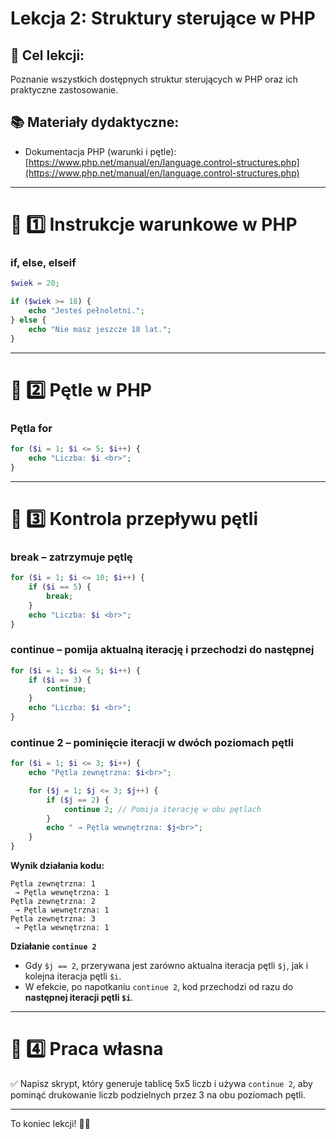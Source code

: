 
# Lekcja 2: Struktury sterujące w PHP

## 🎯 Cel lekcji:
Poznanie wszystkich dostępnych struktur sterujących w PHP oraz ich praktyczne zastosowanie.

## 📚 Materiały dydaktyczne:
- Dokumentacja PHP (warunki i pętle): [https://www.php.net/manual/en/language.control-structures.php](https://www.php.net/manual/en/language.control-structures.php)

---

# 🏁 1️⃣ Instrukcje warunkowe w PHP

### **if, else, elseif**

```php
$wiek = 20;

if ($wiek >= 18) {
    echo "Jesteś pełnoletni.";
} else {
    echo "Nie masz jeszcze 18 lat.";
}
```

---

# 🔄 2️⃣ Pętle w PHP

### **Pętla for**

```php
for ($i = 1; $i <= 5; $i++) {
    echo "Liczba: $i <br>";
}
```

---

# 🚀 3️⃣ Kontrola przepływu pętli

### **break – zatrzymuje pętlę**
```php
for ($i = 1; $i <= 10; $i++) {
    if ($i == 5) {
        break;
    }
    echo "Liczba: $i <br>";
}
```

### **continue – pomija aktualną iterację i przechodzi do następnej**
```php
for ($i = 1; $i <= 5; $i++) {
    if ($i == 3) {
        continue;
    }
    echo "Liczba: $i <br>";
}
```

### **continue 2 – pominięcie iteracji w dwóch poziomach pętli**
```php
for ($i = 1; $i <= 3; $i++) {
    echo "Pętla zewnętrzna: $i<br>";

    for ($j = 1; $j <= 3; $j++) {
        if ($j == 2) {
            continue 2; // Pomija iterację w obu pętlach
        }
        echo " → Pętla wewnętrzna: $j<br>";
    }
}
```

**Wynik działania kodu:**
```
Pętla zewnętrzna: 1
 → Pętla wewnętrzna: 1
Pętla zewnętrzna: 2
 → Pętla wewnętrzna: 1
Pętla zewnętrzna: 3
 → Pętla wewnętrzna: 1
```

**Działanie `continue 2`**
- Gdy `$j == 2`, przerywana jest zarówno aktualna iteracja pętli `$j`, jak i kolejna iteracja pętli `$i`.
- W efekcie, po napotkaniu `continue 2`, kod przechodzi od razu do **następnej iteracji pętli `$i`**.

---

# 📌 4️⃣ Praca własna

✅ Napisz skrypt, który generuje tablicę 5x5 liczb i używa `continue 2`, aby pominąć drukowanie liczb podzielnych przez 3 na obu poziomach pętli.

---

To koniec lekcji! 🎯🚀
